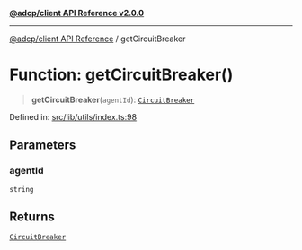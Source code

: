 [**@adcp/client API Reference v2.0.0**](../README.md)

***

[@adcp/client API Reference](../README.md) / getCircuitBreaker

# Function: getCircuitBreaker()

> **getCircuitBreaker**(`agentId`): [`CircuitBreaker`](../classes/CircuitBreaker.md)

Defined in: [src/lib/utils/index.ts:98](https://github.com/adcontextprotocol/adcp-client/blob/9ed0be764adbd110916d257101c95a577b3f15c8/src/lib/utils/index.ts#L98)

## Parameters

### agentId

`string`

## Returns

[`CircuitBreaker`](../classes/CircuitBreaker.md)
